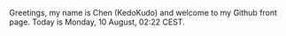 Greetings, my name is Chen (KedoKudo) and welcome to my Github front page.  Today is Monday, 10 August, 02:22 CEST.